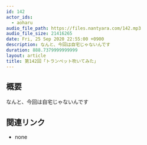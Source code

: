 ```yaml
---
id: 142
actor_ids:
  - aoharu
audio_file_path: https://files.nantyara.com/142.mp3
audio_file_size: 21416265
date: Fri, 25 Sep 2020 22:55:00 +0900
description: なんと、今回は自宅じゃないんです
duration: 888.7379999999999
layout: article
title: 第142回「トランペット吹いてみた」
---
```

## 概要

なんと、今回は自宅じゃないんです

## 関連リンク

* none

